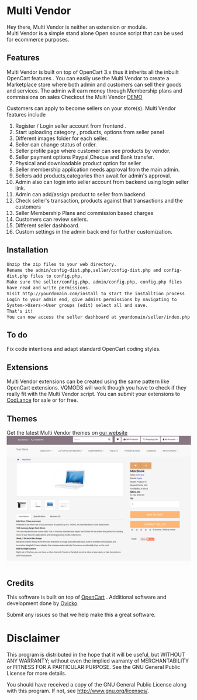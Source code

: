 # Multi Vendor 

Hey there, Multi Vendor is neither an extension or module.  
Multi Vendor is a simple stand alone Open source script that can be used for ecommerce purposes.
## Features
Multi Vendor is built on top of OpenCart 3.x thus it inherits all the inbuilt  OpenCart features .
You can easily use the Multi Vendor to create a Marketplace store where both admin and customers can sell their goods and services.
The admin will earn money through Membership plans and commissions on sales
Checkout the Multi Vendor [DEMO](http://demo.codlance.com)

Customers can apply to become sellers on your store(s).
Multi Vendor features include

1. Register / Login seller account from frontend .
2. Start uploading category , products, options from seller panel
3. Different images folder for each seller.
4. Seller can change status of order.
6. Seller profile page where customer can see products by vendor.
7. Seller payment options Paypal,Cheque and Bank transfer.
8. Physical and downloadable product option for seller
9. Seller membership application needs approval from the main admin.
10. Sellers add products,categories then await for admin's  approval.
11. Admin also can login into seller account from backend using login seller link.
12. Admin can add/assign product to seller from backend.
13. Check seller's transaction, products against that transactions and the customers
14. Seller  Membership Plans and commission based charges
15. Customers can review sellers.
16. Different seller dashboard.
27. Custom settings in the admin back end for further customization.


## Installation
    Unzip the zip files to your web directory.  
    Rename the admin/config-dist.php,seller/config-dist.php and config-dist.php files to config.php.  
    Make sure the seller/config.php, admin/config.php, config.php files have read and write permissions.  
    Visit http://yourdomain.com/install to start the installtion process  
    Login to your admin end, give admins permissions by navigating to System->Users->User groups (edit) select all and save.  
	That's it!  
	You can now access the seller dashboard at yourdomain/seller/index.php  
    
    
## To do
Fix code intentions and adapt standard OpenCart coding styles.
## Extensions
Multi Vendor extensions can be created using the same pattern like OpenCart extensions.
VQMODS will work though you have to check if they really fit with the Multi Vendor script.
You can submit your extensions to [CodLance](https://codlance.com) for sale or for free.
## Themes
Get the latest Multi Vendor themes on [our website](https://codlance.com)
![Moonsoon theme](multivendor_moonsoon_preview.png)
## Credits
This software is built on top of [OpenCart](http://opencart.com) .
Additional software and development done by [Ovicko](https://ovicko.com).

Submit any issues so that we help make this a great software.
# Disclaimer
This program is distributed in the hope that it will be useful,
but WITHOUT ANY WARRANTY; without even the implied warranty of
MERCHANTABILITY or FITNESS FOR A PARTICULAR PURPOSE. See the
GNU General Public License for more details.

You should have received a copy of the GNU General Public License
 along with this program. If not, see <http://www.gnu.org/licenses/>.
